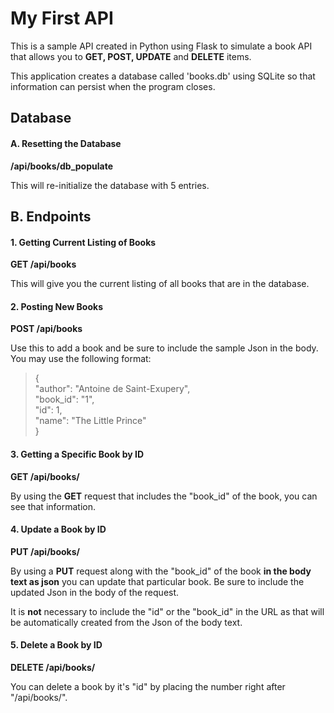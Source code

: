 # My First API

This is a sample API created in Python using Flask to simulate a book API that allows you to **GET, POST, UPDATE** and **DELETE** items.

This application creates a database called 'books.db' using SQLite so that information can persist when the program closes.

## Database

#### A. Resetting the Database

**/api/books/db_populate**

This will re-initialize the database with 5 entries.

## B. Endpoints

#### 1\. Getting Current Listing of Books

**GET /api/books**

This will give you the current listing of all books that are in the database.

#### 2\. Posting New Books

**POST /api/books**

Use this to add a book and be sure to include the sample Json in the body. You may use the following format:

> {  
> "author": "Antoine de Saint-Exupery",  
> "book_id": "1",  
> "id": 1,  
> "name": "The Little Prince"  
> }

#### 3\. Getting a Specific Book by ID

**GET /api/books/**

By using the **GET** request that includes the "book_id" of the book, you can see that information.

#### 4\. Update a Book by ID

**PUT /api/books/**

By using a **PUT** request along with the "book_id" of the book **in the body text as json** you can update that particular book. Be sure to include the updated Json in the body of the request.

It is **not** necessary to include the "id" or the "book_id" in the URL as that will be automatically created from the Json of the body text.

#### 5\. Delete a Book by ID

**DELETE /api/books/**

You can delete a book by it's "id" by placing the number right after "/api/books/".
